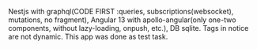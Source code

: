 Nestjs with graphql(CODE FIRST :queries, subscriptions(websocket), mutations, no fragment), Angular 13 with apollo-angular(only one-two components, without lazy-loading, onpush, etc.), DB sqlite. Tags in notice are not dynamic. This app was done as test task.
